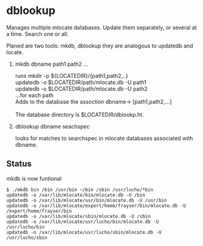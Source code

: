 # dblookup
Manages multiple mlocate databases. Update them separately, or several at a time.  Search one or all.


Planed are two tools: mkdb, dblookup they are analogous to updatedb and locate. 

1. mkdb dbname path1 path2 ...

   runs mkdir -p ${LOCATEDIR}/{path1,path2,..}\
        updatedb -o $LOCATEDIR/path/mlocate.db -U path1\
	updatedb -o $LOCATEDIR/path/mlocate.db -U path2\
	...for each path\
   Adds to the database the assoction dbname-> [path1,path2,...]\
   \
   The database directory is $LOCATEDIR/dblookp.ht.
	
	
	
2. dblookup dbname seachspec

    looks for matches to searchspec in mlocate databases
	   associated with dbname.


## Status
   
 mkdb is now funtional
   
```
$ ./mkdb bin /bin /usr/bin ~/bin /sbin /usr/lucho/*bin
updatedb -o /var/lib/mlocate/bin/mlocate.db -U /bin
updatedb -o /var/lib/mlocate/usr/bin/mlocate.db -U /usr/bin
updatedb -o /var/lib/mlocate/export/home/frayser/bin/mlocate.db -U /export/home/frayser/bin
updatedb -o /var/lib/mlocate/sbin/mlocate.db -U /sbin
updatedb -o /var/lib/mlocate/usr/lucho/bin/mlocate.db -U /usr/lucho/bin
updatedb -o /var/lib/mlocate/usr/lucho/sbin/mlocate.db -U /usr/lucho/sbin
```
